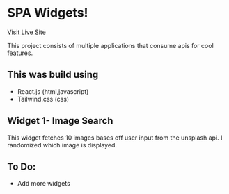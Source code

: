 # SPA Widgets! #
[Visit Live Site](https://nsikan-spa-widgets.netlify.app/)

This project consists of multiple applications that consume apis for cool features.

## This was build using ##
* React.js (html,javascript)
* Tailwind.css (css)

## Widget 1- Image Search ##
This widget fetches 10 images bases off user input from the unsplash api. I randomized which image is displayed. 

## To Do: ##

* Add more widgets
